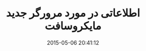 ---
layout: post
title: "اطلاعاتی در مورد مرورگر جدید مایکروسافت"
date: 2015-05-06 20:41:12
section: article
tags: browser
link: "http://www.majidonline.com/article/%D8%A7%D8%B7%D9%84%D8%A7%D8%B9%D8%A7%D8%AA%DB%8C_%D8%AF%D8%B1_%D9%85%D9%88%D8%B1%D8%AF_%D9%85%D8%B1%D9%88%D8%B1%DA%AF%D8%B1_%D8%AC%D8%AF%DB%8C%D8%AF_%D9%85%D8%A7%DB%8C%DA%A9%D8%B1%D9%88%D8%B3%D8%A7%D9%81%D8%AA.html"
user: "نوید کاشانی"
user_link: "http://navid.kashani.ir/"
---